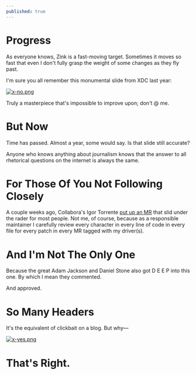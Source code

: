 ```yaml
---
published: true
---
```

# Progress

As everyone knows, Zink is a fast-moving target. Sometimes it moves so fast that even I don't fully grasp the weight of some changes as they fly past.

I'm sure you all remember this monumental slide from XDC last year:

[![x-no.png]({{site.url}}/assets/x-no.png)]({{site.url}}/assets/x-no.png)

Truly a masterpiece that's impossible to improve upon; don't @ me.

# But Now

Time has passed. Almost a year, some would say. Is that slide still accurate?

Anyone who knows anything about journalism knows that the answer to all rhetorical questions on the internet is always the same.

# For Those Of You Not Following Closely

A couple weeks ago, Collabora's Igor Torrente [put up an MR](https://gitlab.freedesktop.org/mesa/mesa/-/merge_requests/24222) that slid under the rader for most people. Not me, of course, because as a responsible maintainer I carefully review every character in every line of code in every file for every patch in every MR tagged with my driver(s).

# And I'm Not The Only One

Because the great Adam Jackson and Daniel Stone also got D E E P into this one. By which I mean they commented.

And approved.

# So Many Headers

It's the equivalent of clickbait on a blog. But why—

[![x-yes.png]({{site.url}}/assets/x-yes.png)]({{site.url}}/assets/x-yes.png)

# That's Right.
